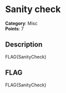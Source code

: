 # Sanity check
**Category**: Misc \
**Points**: 7

## Description
FLAG{SanityCheck}

## FLAG
FLAG{SanityCheck}
